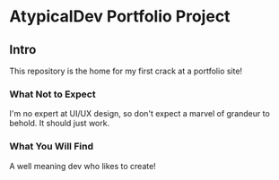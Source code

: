 # AtypicalDev Portfolio Project
## Intro
This repository is the home for my first crack at a portfolio site!

### What Not to Expect
I'm no expert at UI/UX design, so don't expect a marvel of grandeur to behold. It should just work.

### What You Will Find
A well meaning dev who likes to create!
